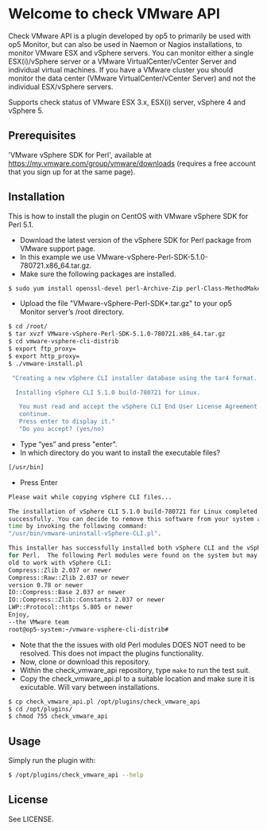 # Welcome to check VMware API
Check VMware API is a plugin developed by op5 to primarily be used with op5
Monitor, but can also be used in Naemon or Nagios installations, to monitor
VMware ESX and vSphere servers. You can monitor either a single ESX(i)/vSphere
server or a VMware VirtualCenter/vCenter Server and individual virtual
machines. If you have a VMware cluster you should monitor the data center
(VMware VirtualCenter/vCenter Server) and not the individual ESX/vSphere
servers.

Supports check status of VMware ESX 3.x, ESX(i) server, vSphere 4 and vSphere 5.

## Prerequisites
'VMware vSphere SDK for Perl', available at
https://my.vmware.com/group/vmware/downloads (requires a free account that you
sign up for at the same page).

## Installation
This is how to install the plugin on CentOS with VMware vSphere SDK for Perl
5.1.
- Download the latest version of the vSphere SDK for Perl package from VMware
  support page.
- In this example we use VMware-vSphere-Perl-SDK-5.1.0-780721.x86_64.tar.gz.
- Make sure the following packages are installed.
```bash
$ sudo yum install openssl-devel perl-Archive-Zip perl-Class-MethodMaker uuid-perl perl-SOAP-Lite perl-XML-SAX perl-XML-NamespaceSupport perl-XML-LibXML perl-MIME-Lite perl-MIME-Types perl-MailTools perl-TimeDate uuid libuuid perl-Data-Dump perl-UUID cpan libxml2-devel perl-libwww-perl perl-Test-MockObject perl-Test-Simple perl-Monitoring-Plugin perl-Class-Accessor perl-Config-Tiny
```
- Upload the file "VMware-vSphere-Perl-SDK*.tar.gz" to your op5 Monitor server’s
/root directory.
```bash
$ cd /root/
$ tar xvzf VMware-vSphere-Perl-SDK-5.1.0-780721.x86_64.tar.gz
$ cd vmware-vsphere-cli-distrib
$ export ftp_proxy=
$ export http_proxy=
$ ./vmware-install.pl

 "Creating a new vSphere CLI installer database using the tar4 format.

  Installing vSphere CLI 5.1.0 build-780721 for Linux.

   You must read and accept the vSphere CLI End User License Agreement to
   continue.
   Press enter to display it."
   "Do you accept? (yes/no)
```
- Type “yes” and press "enter".
- In which directory do you want to install the executable files?
```bash
[/usr/bin]
```
- Press Enter
```bash
Please wait while copying vSphere CLI files...

The installation of vSphere CLI 5.1.0 build-780721 for Linux completed
successfully. You can decide to remove this software from your system at any
time by invoking the following command:
"/usr/bin/vmware-uninstall-vSphere-CLI.pl".

This installer has successfully installed both vSphere CLI and the vSphere SDK
for Perl.  The following Perl modules were found on the system but may be too
old to work with vSphere CLI:
Compress::Zlib 2.037 or newer
Compress::Raw::Zlib 2.037 or newer
version 0.78 or newer
IO::Compress::Base 2.037 or newer
IO::Compress::Zlib::Constants 2.037 or newer
LWP::Protocol::https 5.805 or newer
Enjoy,
--the VMware team
root@op5-system:~/vmware-vsphere-cli-distrib#
```
- Note that the the issues with old Perl modules DOES NOT need to be resolved.
  This does not impact the plugins functionality.
- Now, clone or download this repository.
- Within the check_vmware_api repository, type `make` to run the test suit.
- Copy the check_vmware_api.pl to a suitable location and make sure it is
  exicutable. Will vary between installations.
```bash
$ cp check_vmware_api.pl /opt/plugins/check_vmware_api
$ cd /opt/plugins/
$ chmod 755 check_vmware_api
```

## Usage
Simply run the plugin with:
```bash
$ /opt/plugins/check_vmware_api --help
```

## License
See LICENSE.
